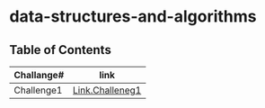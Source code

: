 # data-structures-and-algorithms

## Table of Contents

| **Challange#**   |**link**  |
|------------------|:-------------------:|
| Challenge1       | [Link.Challeneg1](./Challenge_1/Challenge_README.md)|
